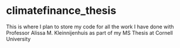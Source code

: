 # climatefinance_thesis
 This is where I plan to store my code for all the work I have done with Professor Alissa M. Kleinnijenhuis as part of my MS Thesis at Cornell University
